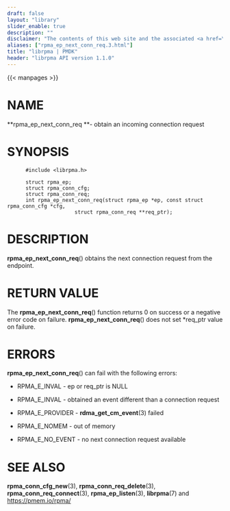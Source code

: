 ```yaml
---
draft: false
layout: "library"
slider_enable: true
description: ""
disclaimer: "The contents of this web site and the associated <a href=\"https://github.com/pmem\">GitHub repositories</a> are BSD-licensed open source."
aliases: ["rpma_ep_next_conn_req.3.html"]
title: "librpma | PMDK"
header: "librpma API version 1.1.0"
---
```

{{< manpages >}}

[comment]: <> (SPDX-License-Identifier: BSD-3-Clause)
[comment]: <> (Copyright 2020-2022, Intel Corporation)

# NAME

**rpma_ep_next_conn_req **- obtain an incoming connection request

# SYNOPSIS

          #include <librpma.h>

          struct rpma_ep;
          struct rpma_conn_cfg;
          struct rpma_conn_req;
          int rpma_ep_next_conn_req(struct rpma_ep *ep, const struct rpma_conn_cfg *cfg,
                          struct rpma_conn_req **req_ptr);

# DESCRIPTION

**rpma_ep_next_conn_req**() obtains the next connection request from the
endpoint.

# RETURN VALUE

The **rpma_ep_next_conn_req**() function returns 0 on success or a
negative error code on failure. **rpma_ep_next_conn_req**() does not set
\*req_ptr value on failure.

# ERRORS

**rpma_ep_next_conn_req**() can fail with the following errors:

-   RPMA_E\_INVAL - ep or req_ptr is NULL

-   RPMA_E\_INVAL - obtained an event different than a connection
    request

-   RPMA_E\_PROVIDER - **rdma_get_cm_event**(3) failed

-   RPMA_E\_NOMEM - out of memory

-   RPMA_E\_NO_EVENT - no next connection request available

# SEE ALSO

**rpma_conn_cfg_new**(3), **rpma_conn_req_delete**(3),
**rpma_conn_req_connect**(3), **rpma_ep_listen**(3), **librpma**(7) and
https://pmem.io/rpma/
